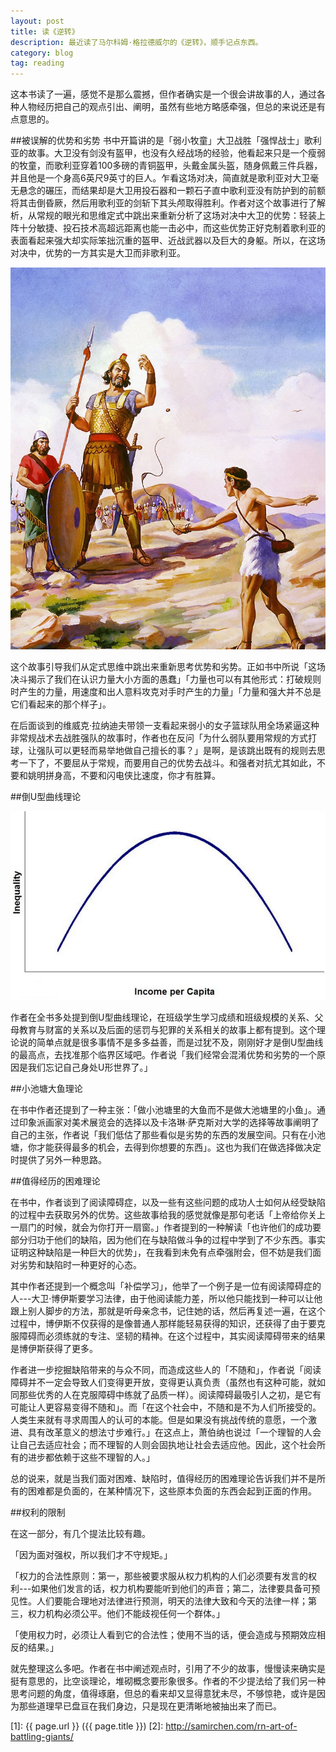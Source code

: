 ```yaml
---
layout: post
title: 读《逆转》
description: 最近读了马尔科姆·格拉德威尔的《逆转》，顺手记点东西。
category: blog
tag: reading
---
```


这本书读了一遍，感觉不是那么震撼，但作者确实是一个很会讲故事的人，通过各种人物经历把自己的观点引出、阐明，虽然有些地方略感牵强，但总的来说还是有点意思的。

##被误解的优势和劣势
书中开篇讲的是「弱小牧童」大卫战胜「强悍战士」歌利亚的故事。大卫没有剑没有盔甲，也没有久经战场的经验，他看起来只是一个瘦弱的牧童，而歌利亚穿着100多磅的青铜盔甲，头戴金属头盔，随身佩戴三件兵器，并且他是一个身高6英尺9英寸的巨人。乍看这场对决，简直就是歌利亚对大卫毫无悬念的碾压，而结果却是大卫用投石器和一颗石子直中歌利亚没有防护到的前额将其击倒昏厥，然后用歌利亚的剑斩下其头颅取得胜利。作者对这个故事进行了解析，从常规的眼光和思维定式中跳出来重新分析了这场对决中大卫的优势：轻装上阵十分敏捷、投石技术高超远距离也能一击必中，而这些优势正好克制着歌利亚的表面看起来强大却实际笨拙沉重的盔甲、近战武器以及巨大的身躯。所以，在这场对决中，优势的一方其实是大卫而非歌利亚。

![](../../images/rn-art-of-battling-giants/david-and-goliath.jpg)

这个故事引导我们从定式思维中跳出来重新思考优势和劣势。正如书中所说「这场决斗揭示了我们在认识力量大小方面的愚蠢」「力量也可以有其他形式：打破规则时产生的力量，用速度和出人意料攻克对手时产生的力量」「力量和强大并不总是它们看起来的那个样子」。

在后面谈到的维威克·拉纳迪夫带领一支看起来弱小的女子篮球队用全场紧逼这种非常规战术去战胜强队的故事时，作者也在反问「为什么弱队要用常规的方式打球，让强队可以更轻而易举地做自己擅长的事？」是啊，是该跳出既有的规则去思考一下了，不要屈从于常规，而要用自己的优势去战斗。和强者对抗尤其如此，不要和姚明拼身高，不要和闪电侠比速度，你才有胜算。

##倒U型曲线理论

![](../../images/rn-art-of-battling-giants/inverted-u-curve.png)

作者在全书多处提到倒U型曲线理论，在班级学生学习成绩和班级规模的关系、父母教育与财富的关系以及后面的惩罚与犯罪的关系相关的故事上都有提到。这个理论说的简单点就是很多事情不是多多益善，而是过犹不及，刚刚好才是倒U型曲线的最高点，去找准那个临界区域吧。作者说「我们经常会混淆优势和劣势的一个原因是我们忘记自己身处U形世界了。」

##小池塘大鱼理论

在书中作者还提到了一种主张：「做小池塘里的大鱼而不是做大池塘里的小鱼」。通过印象派画家对美术展览会的选择以及卡洛琳·萨克斯对大学的选择等故事阐明了自己的主张，作者说「我们低估了那些看似是劣势的东西的发展空间。只有在小池塘，你才能获得最多的机会，去得到你想要的东西」。这也为我们在做选择做决定时提供了另外一种思路。

##值得经历的困难理论

在书中，作者谈到了阅读障碍症，以及一些有这些问题的成功人士如何从经受缺陷的过程中去获取另外的优势。这些故事给我的感觉就像是那句老话「上帝给你关上一扇门的时候，就会为你打开一扇窗。」作者提到的一种解读「也许他们的成功要部分归功于他们的缺陷，因为他们在与缺陷做斗争的过程中学到了不少东西。事实证明这种缺陷是一种巨大的优势」，在我看到未免有点牵强附会，但不妨是我们面对劣势和缺陷时一种更好的心态。

其中作者还提到一个概念叫「补偿学习」，他举了一个例子是一位有阅读障碍症的人---大卫·博伊斯要学习法律，由于他阅读能力差，所以他只能找到一种可以让他跟上别人脚步的方法，那就是听母亲念书，记住她的话，然后再复述一遍，在这个过程中，博伊斯不仅获得的是像普通人那样能轻易获得的知识，还获得了由于要克服障碍而必须练就的专注、坚韧的精神。在这个过程中，其实阅读障碍带来的结果是博伊斯获得了更多。

作者进一步挖掘缺陷带来的与众不同，而造成这些人的「不随和」，作者说「阅读障碍并不一定会导致人们变得更开放，变得更认真负责（虽然也有这种可能，就如同那些优秀的人在克服障碍中练就了品质一样）。阅读障碍最吸引人之初，是它有可能让人更容易变得不随和」。而「在这个社会中，不随和是不为人们所接受的。人类生来就有寻求周围人的认可的本能。但是如果没有挑战传统的意愿，一个激进、具有改革意义的想法寸步难行。」在这点上，萧伯纳也说过「一个理智的人会让自己去适应社会；而不理智的人则会固执地让社会去适应他。因此，这个社会所有的进步都依赖于这些不理智的人。」

总的说来，就是当我们面对困难、缺陷时，值得经历的困难理论告诉我们并不是所有的困难都是负面的，在某种情况下，这些原本负面的东西会起到正面的作用。

##权利的限制

在这一部分，有几个提法比较有趣。

「因为面对强权，所以我们才不守规矩。」

「权力的合法性原则：第一，那些被要求服从权力机构的人们必须要有发言的权利---如果他们发言的话，权力机构要能听到他们的声音；第二，法律要具备可预见性。人们要能合理地对法律进行预测，明天的法律大致和今天的法律一样；第三，权力机构必须公平。他们不能歧视任何一个群体。」

「使用权力时，必须让人看到它的合法性；使用不当的话，便会造成与预期效应相反的结果。」


就先整理这么多吧。作者在书中阐述观点时，引用了不少的故事，慢慢读来确实是挺有意思的，比空谈理论，堆砌概念要形象很多。作者的不少提法给了我们另一种思考问题的角度，值得琢磨，但总的看来却又显得意犹未尽，不够惊艳，或许是因为那些道理早已盘亘在我们身边，只是现在更清晰地被抽出来了而已。


[SamirChen]: http://samirchen.com "SamirChen"
[1]: {{ page.url }} ({{ page.title }})
[2]: http://samirchen.com/rn-art-of-battling-giants/
